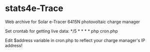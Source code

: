 # stats4e-Trace
Web archive for Solar e-Tracer 6415N photovoltaic charge manager

Set crontab for getting live data:
*/5 * * * * php cron.php

Edit $address variable in cron.php to reflect your charge manager's IP address!

